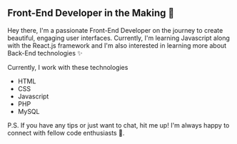 Front-End Developer in the Making 🌱
-------------------------

Hey there, I'm a passionate Front-End Developer on the journey to create beautiful, engaging user interfaces. Currently, I'm learning Javascript along with the React.js framework and I'm also interested in learning more about Back-End technologies ✨

Currently, I work with these technologies
* HTML
* CSS
* Javascript
* PHP
* MySQL

P.S. If you have any tips or just want to chat, hit me up! I'm always happy to connect with fellow code enthusiasts 🤝.
